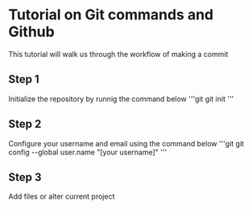 # Tutorial on Git commands and Github
This tutorial will walk us through the workflow of making a commit

## Step 1
Initialize the repository by runnig the command below
'''git
git init
'''

## Step 2
Configure your username and email using the command below
'''git
git config --global user.name "[your username]"
'''

## Step 3
Add files or alter current project